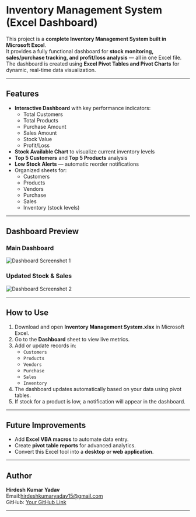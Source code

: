 # Inventory Management System (Excel Dashboard)

This project is a **complete Inventory Management System built in Microsoft Excel**.  
It provides a fully functional dashboard for **stock monitoring, sales/purchase tracking, and profit/loss analysis** — all in one Excel file.  
The dashboard is created using **Excel Pivot Tables and Pivot Charts** for dynamic, real-time data visualization.

---

## Features
- **Interactive Dashboard** with key performance indicators:
  - Total Customers
  - Total Products
  - Purchase Amount
  - Sales Amount
  - Stock Value
  - Profit/Loss
- **Stock Available Chart** to visualize current inventory levels
- **Top 5 Customers** and **Top 5 Products** analysis
- **Low Stock Alerts** — automatic reorder notifications
- Organized sheets for:
  - Customers
  - Products
  - Vendors
  - Purchase
  - Sales
  - Inventory (stock levels)

---

## Dashboard Preview

### Main Dashboard
![Dashboard Screenshot 1](<img width="1652" height="666" alt="Screenshot 2025-08-30 223155" src="https://github.com/user-attachments/assets/18338da4-ddec-4871-9dec-a873212fdfa1" />)


### Updated Stock & Sales
![Dashboard Screenshot 2](<img width="1665" height="671" alt="Screenshot 2025-08-30 230552" src="https://github.com/user-attachments/assets/4136ae0d-6fe9-4ce6-8647-3fcc3e4110d0" />)


---

## How to Use
1. Download and open **Inventory Management System.xlsx** in Microsoft Excel.  
2. Go to the **Dashboard** sheet to view live metrics.  
3. Add or update records in:
   - `Customers`
   - `Products`
   - `Vendors`
   - `Purchase`
   - `Sales`
   - `Inventory`
4. The dashboard updates automatically based on your data using pivot tables.
5. If stock for a product is low, a notification will appear in the dashboard.

---

## Future Improvements
- Add **Excel VBA macros** to automate data entry.  
- Create **pivot table reports** for advanced analytics.  
- Convert this Excel tool into a **desktop or web application**.

---

## Author
**Hirdesh Kumar Yadav**  
Email:hirdeshkumaryadav15@gmail.com  
GitHub: [Your GitHub Link](https://github.com/iamhirdeshkumar15)  

---
